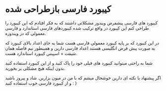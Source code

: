 # کیبورد فارسی بازطراحی شده

کیبورد های فارسی پیشفرض ویندوز مشکلاتی داشتند که به فکر افتادم که این کیبورد را طراحی کنم
این کیبورد در واقع ترکیب شده کیبوردهای فارسی استاندارد و فارسی معمولی که در ویندوزه.

در این کیبورد که بر پایه کیبورد معمولی فارسی هست شما به جای اعداد بالای کیبورد که به صورت پیش فرض انگلیسی هستند اعداد فارسی دارین و همینطور نیم فاصله همان شیفت + اسپیس کیبورد استاندارد هست.

شما به راحتی میتوانید کیبورد های قبلی خود را پاک کنید و از این کیبورد استفاده کنید بدون اینکه هیچ مشکلی بر بخورید.

اگر پیشنهاد یا نکته ای دارین خوشحال میشم که با من در میون بزارین. 
شاد و پیروز باشید و از کیبورد فارسی خوب استفاده کنید : )
